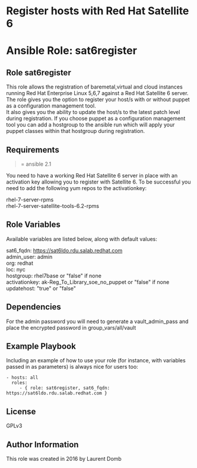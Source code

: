 # Register hosts with Red Hat Satellite 6
# Ansible Role: sat6register

## Role sat6register

This role allows the registration of baremetal,virtual and cloud instances running Red Hat Enterprise Linux 5,6,7 against a Red Hat Satellite 6 server. The role gives you the option to register your host/s with or without puppet as a configuration management tool.  
It also gives you the ability to update the host/s to the latest patch level during registration. If you choose puppet as a configuration management tool you can add a hostgroup to the ansible run which will apply your puppet classes within that hostgroup during registration.  

## Requirements

>= ansible 2.1

You need to have a working Red Hat Satellite 6 server in place with an activation key allowing you to register with Satellite 6.
To be successful you need to add the following yum repos to the activationkey:

rhel-7-server-rpms  
rhel-7-server-satellite-tools-6.2-rpms

## Role Variables

Available variables are listed below, along with default values:

sat6_fqdn: https://sat6ldo.rdu.salab.redhat.com  
admin_user: admin  
org: redhat  
loc: nyc  
hostgroup: rhel7base or "false" if none  
activationkey: ak-Reg_To_Library_soe_no_puppet or "false" if none  
updatehost: "true" or "false"  

## Dependencies

For the admin password you will need to generate a vault_admin_pass and place the encrypted password in group_vars/all/vault 

## Example Playbook

Including an example of how to use your role (for instance, with variables passed in as parameters) is always nice for users too:

    - hosts: all
      roles:
         - { role: sat6register, sat6_fqdn: https://sat6ldo.rdu.salab.redhat.com }

## License

GPLv3

## Author Information
This role was created in 2016 by Laurent Domb
